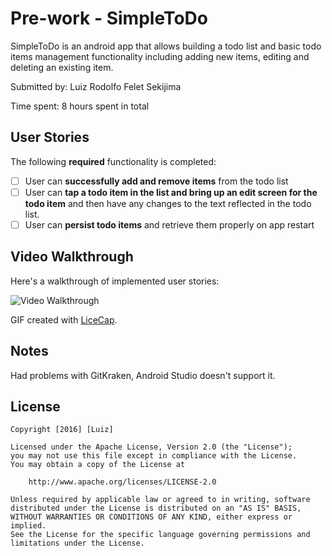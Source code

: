 # Pre-work - SimpleToDo

SimpleToDo is an android app that allows building a todo list and basic todo items management functionality including adding new items, editing and deleting an existing item.

Submitted by: Luiz Rodolfo Felet Sekijima

Time spent: 8 hours spent in total

## User Stories

The following **required** functionality is completed:

* [ ] User can **successfully add and remove items** from the todo list
* [ ] User can **tap a todo item in the list and bring up an edit screen for the todo item** and then have any changes to the text reflected in the todo list.
* [ ] User can **persist todo items** and retrieve them properly on app restart

## Video Walkthrough 

Here's a walkthrough of implemented user stories:

<img src='http://imgur.com/BkFGTuo' title='Video Walkthrough' width='' alt='Video Walkthrough' />

GIF created with [LiceCap](http://www.cockos.com/licecap/).

## Notes

Had problems with GitKraken, Android Studio doesn't support it.

## License

    Copyright [2016] [Luiz]

    Licensed under the Apache License, Version 2.0 (the "License");
    you may not use this file except in compliance with the License.
    You may obtain a copy of the License at

        http://www.apache.org/licenses/LICENSE-2.0

    Unless required by applicable law or agreed to in writing, software
    distributed under the License is distributed on an "AS IS" BASIS,
    WITHOUT WARRANTIES OR CONDITIONS OF ANY KIND, either express or implied.
    See the License for the specific language governing permissions and
    limitations under the License.